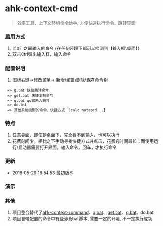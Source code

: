 # ahk-context-cmd
> 效率工具，上下文环境命令助手, 方便快速执行命令、跳转界面


### 启用方式
1. 监听``之间输入的命令 {在任何环境下都可以检测到【输入框\桌面】}
2. 双击Ctrl弹出输入框，输入命令

### 配置说明
1. 图标右键->修改菜单-> 新增\编辑\删除\保存命令树


```
 => g.bat 快捷跳转命令
 => get.bat 快捷复制命令
 => q.bat qq联系人跳转
 => do.bat
 => 其他系统级别的命令、快捷方式 【calc notepad...】
```

### 特点
1. 任意界面，即使是桌面下，完全看不到输入，也可以执行
2. 花费时间少。相比之下手动寻找快捷方式并点击，花费的时间最长；而使用运行\启动器需要打开界面，输入命令，回车，才执行命令


### 更新
* 2018-05-29 16:54:53 最初版本



### 演示


### 其他
1. 项目整合替代了[ahk-context-command](https://github.com/bjc5233/ahk-context-command)、[g.bat](https://github.com/bjc5233/batch-shortcut-go)、[get.bat](https://github.com/bjc5233/batch-shortcut-get)、[q.bat](https://github.com/bjc5233/batch-shortcut-qq)、do.bat
2. 项目自带配置的命令中有些涉及bat脚本, 需要一定的环境, 不一定执行成功
